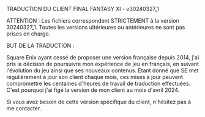 TRADUCTION DU CLIENT FINAL FANTASY XI - v30240327_1

ATTENTION : Les fichiers correspondent STRICTEMENT à la version 30240327_1. Toutes les versions ultérieures ou antérieures ne sont pas prises en charge.

BUT DE LA TRADUCTION :

Square Enix ayant cessé de proposer une version française depuis 2014, j'ai pris la décision de poursuivre mon expérience de jeu en français, en suivant l'évolution du jeu ainsi que ses nouveaux contenus. Étant donné que SE met régulièrement à jour son client chaque mois, ces mises à jour peuvent compromettre les centaines d'heures de travail de traduction effectuées. C'est pourquoi j'ai figé la version de mon client au mois d'avril 2024.

Si vous avez besoin de cette version spécifique du client, n'hésitez pas à me contacter.
